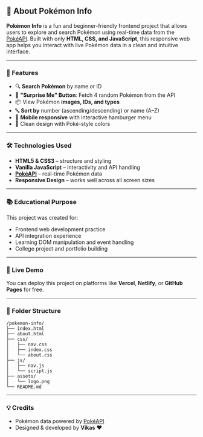 ## 🎯 About Pokémon Info

**Pokémon Info** is a fun and beginner-friendly frontend project that allows users to explore and search Pokémon using real-time data from the [PokéAPI](https://pokeapi.co/). Built with only **HTML, CSS, and JavaScript**, this responsive web app helps you interact with live Pokémon data in a clean and intuitive interface.

---

### 🧩 Features

* 🔍 **Search Pokémon** by name or ID
* 🔁 **"Surprise Me" Button**: Fetch 4 random Pokémon from the API
* 📦 View Pokémon **images, IDs, and types**
* 🔤 **Sort by** number (ascending/descending) or name (A–Z)
* 📱 **Mobile responsive** with interactive hamburger menu
* 🎨 Clean design with Poké-style colors

---

### 🛠 Technologies Used

* **HTML5 & CSS3** – structure and styling
* **Vanilla JavaScript** – interactivity and API handling
* **[PokéAPI](https://pokeapi.co/)** – real-time Pokémon data
* **Responsive Design** – works well across all screen sizes

---

### 📚 Educational Purpose

This project was created for:

* Frontend web development practice
* API integration experience
* Learning DOM manipulation and event handling
* College project and portfolio building

---

### 👾 Live Demo

You can deploy this project on platforms like **Vercel**, **Netlify**, or **GitHub Pages** for free.

---

### 📂 Folder Structure

```
/pokemon-info/
├── index.html
├── about.html
├── css/
│   ├── nav.css
│   ├── index.css
│   └── about.css
├── js/
│   ├── nav.js
│   └── script.js
├── assets/
│   └── logo.png
└── README.md
```

---

### 💡 Credits

* Pokémon data powered by [PokéAPI](https://pokeapi.co/)
* Designed & developed by **Vikas** ❤️

